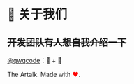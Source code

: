 # 🥬 关于我们

## ~~开发团队有人想自我介绍一下~~

[@qwqcode](https://github.com/qwqcode)：🥬 + 🦜

The Artalk. Made with <span style="color: red;">♥️</span>.
